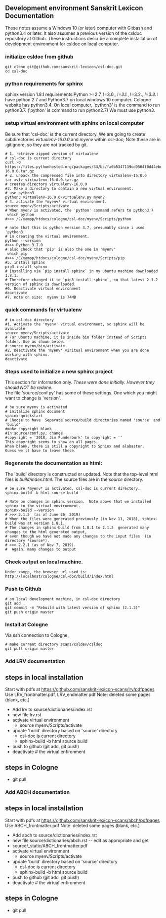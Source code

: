 

## Development environment Sanskrit Lexicon Documentation

These notes assume a Windows 10 (or later) computer with Gitbash and python3.4 or later.
It also assumes a previous version of the csldoc repository at Github.
These instructions describe a complete installation of development environment for csldoc on
local computer.

### initialize csldoc from github

```
git clone git@github.com:sanskrit-lexicon/csl-doc.git
cd csl-doc
```

### python requirements for sphinx
sphinx version 1.8.1 requirements:Python >=2.7, !=3.0.*, !=3.1.*, !=3.2.*, !=3.3.*
I have python 2.7 and Python3.7 on local windows 10 computer.
Cologne website has python3.4.
On local computer, 'python3' is the command to run python3.7.   ('python' is command to run python2.7)
We must use python3.


### setup virtual environment with sphinx on local computer 

Be sure that 'csl-doc' is the current directory.  We are going to create subdirectories *virtualenv-16.0.0* and *myenv* within
csl-doc;  Note these are in .gitignore, so they are not tracked by git.
```
# 1. retrieve zipped version of virtualenv
# csl-doc is current directory
curl -O https://files.pythonhosted.org/packages/33/bc/fa0b5347139cd9564f0d44ebd2b147ac97c36b2403943dbee8a25fd74012/virtualenv-16.0.0.tar.gz
# 2. unpack the compressed file into directory virtualenv-16.0.0
tar xvfz virtualenv-16.0.0.tar.gz
# creates directory virtualenv-16.0.0
#3. Make a directory to contain a new virtual environment:
# use python3
python3 virtualenv-16.0.0/virtualenv.py myenv
# 4. activate the *myenv* virtual environment.  
source myenv/Scripts/activate
# When myenv is activated, the 'python' command refers to python3.7
 which python
#>>> /C/xampp/htdocs/cologne/csl-doc/myenv/Scripts/python

# note that this is python version 3.7, presumably since i used 'python3'
# in creating the virtual environment.
python --version
#>>> Python 3.7.0
# also check that 'pip' is also the one in 'myenv'
 which pip
#>>> /C/xampp/htdocs/cologne/csl-doc/myenv/Scripts/pip
#5. install sphinx
pip3 install sphinx
# Installing via `pip install sphinx` in my ubuntu machine downloaded 1.8.1.
# Therefore changed it to `pip3 install sphinx`, so that latest 2.1.2 version of sphinx is downloaded.
#6. Deactivate virtual environment
deactivate
#7. note on size:  myenv is 74MB
```

### quick commands for virtualenv
```
# in csl-doc directory
#1. Activate the 'myenv' virtual environment, so sphinx will be available
source myenv/Scripts/activate
# For Ubuntu machine, it is inside bin folder instead of Scripts folder. Use as shown below.
# source myenv/bin/activate
#2. Deactivate the 'myenv' viritual environment when you are done working with sphinx.
deactivate
```


### Steps used to initialize a new sphinx project
This section for information only.
*These were done initially. However they should NOT be redone.*  
The file 'source/conf.py' has some of these settings.  One which you might want to change is 'version'.
```
# be sure myenv is activated
# initalize sphinx document
sphinx-quickstart
# Choose to have  Separate source/build directories named 'source' and 'build'
#make copyright blank
#in source/conf.py, change 
#copyright = '2018, Jim Funderburk' to copyright = ''
This copyright seems to show on all pages.
When blank, there is still a copyright to Sphinx and alabaster.
Guess we'll have to leave these.
```

### Regenerate the documentation as html:
The 'build' directory is constructed or updated.
Note that the top-level html files is *build/index.html*.
The source files are in the *source* directory.
```
# be sure *myenv* is activated, csl-doc is current directory.
sphinx-build -b html source build

# Note on changes in sphinx version.  Note above that we installed sphinx in the virtual environment.
sphinx-build --version
# >>> 2.1.2  (as of June 26, 2019)
# When the files were generated previously (in Nov 11, 2018), sphinx-build was at version 1.8.1.
# The changes in sphinx-build from 1.8.1 to 2.1.2  generated many changes to the html generated output,
# even though we have not made any changes to the input files  (in directory *source*).
# >>> 2.2.1 (as of Nov 7, 2019).  
#  Again, many changes to output 
```

### Check output on local machine.
```
Under xampp, the browser url used is:
http://localhost/cologne/csl-doc/build/index.html
```

### Push to Github
``` 
# on local development machine, in csl-doc directory
git add .
git commit -m "Rebuild with latest version of sphinx (2.1.2)"
git push origin master
```

### Install at Cologne
Via ssh connection to Cologne,
```
# make current directory scans/csldev/csldoc
git pull origin master

```

### Add LRV documentation
## steps in local installation
 Start with pdfs at https://github.com/sanskrit-lexicon-scans/lrv/pdfpages
 Use LRV_frontmatter.pdf, LRV_endmatter.pdf
   Note: deleted some pages (blank, etc.)
* Add lrv to source/dictionaries/index.rst
* new file lrv.rst
* activate virtual environment
  * source myenv/Scripts/activate
* update 'build' directory based on 'source' directory
  * csl-doc is current directory
  * sphinx-build -b html source build
* push to github  (git add, git push)
* deactivate  # the virtual enfironment
## steps in Cologne
* git pull

### Add ABCH documentation
## steps in local installation
 Start with pdfs at https://github.com/sanskrit-lexicon-scans/abch/pdfpages
 Use ABCH_frontmatter.pdf
   Note: deleted some pages (blank, etc.)
* Add abch to source/dictionaries/index.rst
* new file source/dictionaries/abch.rst -- edit as appropriate and get
* source/_static/ABCH_frontmatter.pdf
* activate virtual environment
  * source myenv/Scripts/activate
* update 'build' directory based on 'source' directory
  * csl-doc is current directory
  * sphinx-build -b html source build
* push to github  (git add, git push)
* deactivate  # the virtual enfironment
## steps in Cologne
* git pull
